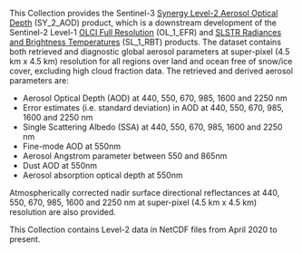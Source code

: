 This Collection provides the Sentinel-3 [Synergy Level-2 Aerosol Optical Depth](https://sentinels.copernicus.eu/web/sentinel/level-2-aod) (SY_2_AOD) product, which is a downstream development of the Sentinel-2 Level-1 [OLCI Full Resolution](https://sentinels.copernicus.eu/web/sentinel/user-guides/sentinel-3-olci/data-formats/level-1) (OL_1_EFR) and [SLSTR Radiances and Brightness Temperatures](https://sentinels.copernicus.eu/web/sentinel/user-guides/Sentinel-3-slstr/data-formats/level-1) (SL_1_RBT) products. The dataset contains both retrieved and diagnostic global aerosol parameters at super-pixel (4.5 km x 4.5 km) resolution for all regions over land and ocean free of snow/ice cover, excluding high cloud fraction data. The retrieved and derived aerosol parameters are:

- Aerosol Optical Depth (AOD) at 440, 550, 670, 985, 1600 and 2250 nm
- Error estimates (i.e. standard deviation) in AOD at 440, 550, 670, 985, 1600 and 2250 nm
- Single Scattering Albedo (SSA) at 440, 550, 670, 985, 1600 and 2250 nm
- Fine-mode AOD at 550nm
- Aerosol Angstrom parameter between 550 and 865nm
- Dust AOD at 550nm
- Aerosol absorption optical depth at 550nm

Atmospherically corrected nadir surface directional reflectances at 440, 550, 670, 985, 1600 and 2250 nm at super-pixel (4.5 km x 4.5 km) resolution are also provided.

This Collection contains Level-2 data in NetCDF files from April 2020 to present.
